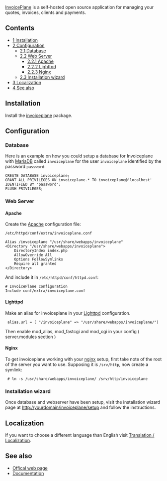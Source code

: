 [InvoicePlane](http://invoiceplane.com) is a self-hosted open source application for managing your quotes, invoices, clients and payments.

## Contents

*   [1 Installation](#Installation)
*   [2 Configuration](#Configuration)
    *   [2.1 Database](#Database)
    *   [2.2 Web Server](#Web_Server)
        *   [2.2.1 Apache](#Apache)
        *   [2.2.2 Lighttpd](#Lighttpd)
        *   [2.2.3 Nginx](#Nginx)
    *   [2.3 Installation wizard](#Installation_wizard)
*   [3 Localization](#Localization)
*   [4 See also](#See_also)

## Installation

Install the [invoiceplane](https://aur.archlinux.org/packages/invoiceplane/) package.

## Configuration

### Database

Here is an example on how you could setup a database for Invoiceplane with [MariaDB](/index.php/MariaDB "MariaDB") called `invoiceplane` for the user `invoiceplane` identified by the password `password`:

```
CREATE DATABASE invoiceplane;
GRANT ALL PRIVILEGES ON invoiceplane.* TO invoiceplane@'localhost' IDENTIFIED BY 'password';
FLUSH PRIVILEGES;

```

### Web Server

#### Apache

Create the [Apache](/index.php/Apache "Apache") configuration file:

 `/etc/httpd/conf/extra/invoiceplane.conf` 
```
Alias /invoiceplane "/usr/share/webapps/invoiceplane"
<Directory "/usr/share/webapps/invoiceplane">
    DirectoryIndex index.php
    AllowOverride All
    Options FollowSymlinks
    Require all granted
</Directory>

```

And include it in `/etc/httpd/conf/httpd.conf`:

```
# InvoicePlane configuration
Include conf/extra/invoiceplane.conf

```

#### Lighttpd

Make an alias for invoiceplane in your [Lighttpd](/index.php/Lighttpd "Lighttpd") configuration.

```
 alias.url = ( "/invoiceplane" => "/usr/share/webapps/invoiceplane/")

```

Then enable mod_alias, mod_fastcgi and mod_cgi in your config ( server.modules section )

#### Nginx

To get invoiceplane working with your [nginx](/index.php/Nginx "Nginx") setup, first take note of the root of the server you want to use. Supposing it is `/srv/http`, now create a symlink:

```
 # ln -s /usr/share/webapps/invoiceplane/ /srv/http/invoiceplane

```

### Installation wizard

Once database and webserver have been setup, visit the installation wizard page at [http://yourdomain/invoiceplane/setup](http://yourdomain/invoiceplane/setup) and follow the instructions.

## Localization

If you want to choose a different language than English visit [Translation / Localization](https://wiki.invoiceplane.com/en/1.0/system/translation-localization).

## See also

*   [Offical web page](http://invoiceplane.com)
*   [Documentation](https://github.com/InvoicePlane/InvoicePlane/wiki)